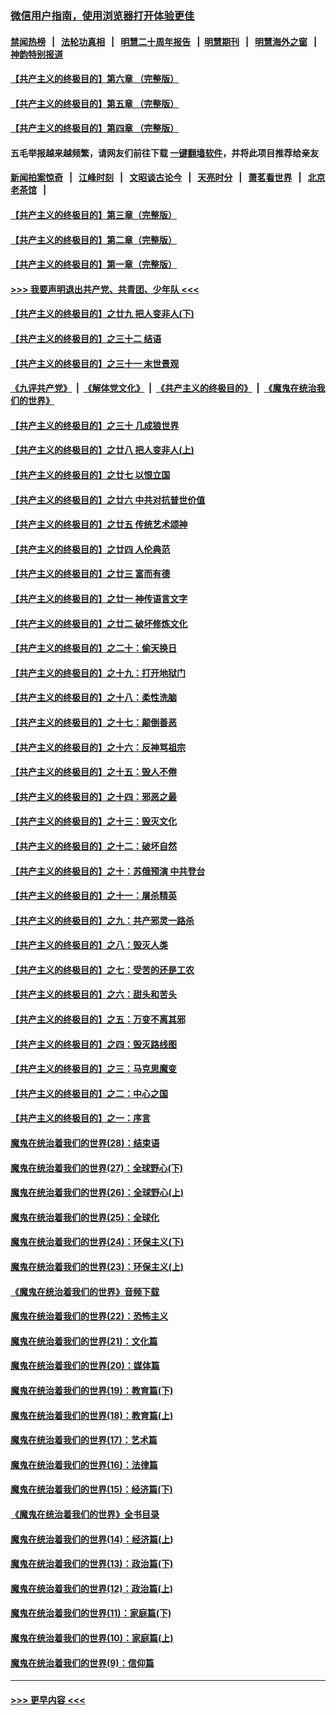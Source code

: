### [微信用户指南，使用浏览器打开体验更佳](https://github.com/gfw-breaker/banned-news1/blob/master/indexes/wechat-guide.md?t=0)
#### [禁闻热榜](热点新闻.md?t=0)  &nbsp;&nbsp;|&nbsp;&nbsp; [法轮功真相](https://github.com/gfw-breaker/truth/blob/master/README.md?t=0) &nbsp;&nbsp;|&nbsp;&nbsp; [明慧二十周年报告](https://github.com/gfw-breaker/mh-reports/blob/master/README.md?t=0) &nbsp;&nbsp;|&nbsp;&nbsp;[明慧期刊](https://github.com/gfw-breaker/mh-qikan) &nbsp;&nbsp;|&nbsp;&nbsp; [明慧海外之窗](https://github.com/gfw-breaker/mh-news/blob/master/README.md?t=0) &nbsp;&nbsp;|&nbsp;&nbsp; [神韵特别报道](https://github.com/gfw-breaker/mh-news/blob/master/shenyun.md?t=0)
#### [【共产主义的终极目的】第六章 （完整版）](../pages/nsc422/n11428913.md?t=02162355) 
#### [【共产主义的终极目的】第五章 （完整版）](../pages/nsc422/n11428912.md?t=02162355) 
#### [【共产主义的终极目的】第四章 （完整版）](../pages/nsc422/n11428907.md?t=02162355) 
#### 五毛举报越来越频繁，请网友们前往下载 [一键翻墙软件](https://github.com/gfw-breaker/ssr-accounts)，并将此项目推荐给亲友
#### [新闻拍案惊奇](https://github.com/gfw-breaker/banned-news1/blob/master/pages/link4.md) &nbsp;&nbsp;|&nbsp;&nbsp; [江峰时刻](https://github.com/gfw-breaker/banned-news1/blob/master/pages/link4.md) &nbsp;&nbsp;|&nbsp;&nbsp; [文昭谈古论今](https://github.com/gfw-breaker/banned-news1/blob/master/pages/link4.md) &nbsp;&nbsp;|&nbsp;&nbsp; [天亮时分](https://github.com/gfw-breaker/banned-news1/blob/master/pages/link4.md) &nbsp;&nbsp;|&nbsp;&nbsp; [萧茗看世界](https://github.com/gfw-breaker/banned-news1/blob/master/pages/link4.md) &nbsp;&nbsp;|&nbsp;&nbsp; [北京老茶馆](https://github.com/gfw-breaker/banned-news1/blob/master/pages/link4.md) &nbsp;&nbsp;|&nbsp;&nbsp; 
#### [【共产主义的终极目的】第三章（完整版）](../pages/nsc422/n11428848.md?t=02162355) 
#### [【共产主义的终极目的】第二章（完整版）](../pages/nsc422/n11428831.md?t=02162355) 
#### [【共产主义的终极目的】第一章（完整版）](../pages/nsc422/n11417651.md?t=02162355) 
#### [>>> 我要声明退出共产党、共青团、少年队 <<<](https://github.com/begood0513/goodnews/blob/master/quit/letter.md) 
#### [【共产主义的终极目的】之廿九 把人变非人(下)](../pages/nsc422/n11344140.md?t=02162355) 
#### [【共产主义的终极目的】之三十二 结语](../pages/nsc422/n11360535.md?t=02162355) 
#### [【共产主义的终极目的】之三十一 末世景观](../pages/nsc422/n11351129.md?t=02162355) 
#### [《九评共产党》](https://github.com/begood0513/9ping.md/blob/master/README.md) &nbsp;|&nbsp; [《解体党文化》](../../../../jtdwh.md/blob/master/README.md)  &nbsp;|&nbsp; [《共产主义的终极目的》](../../../../gczydzjmd.md/blob/master/README.md) &nbsp;|&nbsp; [《魔鬼在统治我们的世界》](../../../../mgztzwmdsj.md/blob/master/README.md) 
#### [【共产主义的终极目的】之三十 几成狼世界](../pages/nsc422/n11348280.md?t=02162355) 
#### [【共产主义的终极目的】之廿八 把人变非人(上)](../pages/nsc422/n11340492.md?t=02162355) 
#### [【共产主义的终极目的】之廿七 以恨立国](../pages/nsc422/n11336944.md?t=02162355) 
#### [【共产主义的终极目的】之廿六 中共对抗普世价值](../pages/nsc422/n11324785.md?t=02162355) 
#### [【共产主义的终极目的】之廿五 传统艺术颂神](../pages/nsc422/n11296396.md?t=02162355) 
#### [【共产主义的终极目的】之廿四 人伦典范](../pages/nsc422/n11296397.md?t=02162355) 
#### [【共产主义的终极目的】之廿三 富而有德](../pages/nsc422/n11283598.md?t=02162355) 
#### [【共产主义的终极目的】之廿一 神传语言文字](../pages/nsc422/n11263265.md?t=02162355) 
#### [【共产主义的终极目的】之廿二 破坏修炼文化](../pages/nsc422/n11245728.md?t=02162355) 
#### [【共产主义的终极目的】之二十：偷天换日](../pages/nsc422/n11238846.md?t=02162355) 
#### [【共产主义的终极目的】之十九：打开地狱门](../pages/nsc422/n11206376.md?t=02162355) 
#### [【共产主义的终极目的】之十八：柔性洗脑](../pages/nsc422/n11199994.md?t=02162355) 
#### [【共产主义的终极目的】之十七：颠倒善恶](../pages/nsc422/n11179782.md?t=02162355) 
#### [【共产主义的终极目的】之十六：反神骂祖宗](../pages/nsc422/n11166798.md?t=02162355) 
#### [【共产主义的终极目的】之十五：毁人不倦](../pages/nsc422/n11166792.md?t=02162355) 
#### [【共产主义的终极目的】之十四：邪恶之最](../pages/nsc422/n11150249.md?t=02162355) 
#### [【共产主义的终极目的】之十三：毁灭文化](../pages/nsc422/n11135227.md?t=02162355) 
#### [【共产主义的终极目的】之十二：破坏自然](../pages/nsc422/n11135214.md?t=02162355) 
#### [【共产主义的终极目的】之十：苏俄预演 中共登台](../pages/nsc422/n11118424.md?t=02162355) 
#### [【共产主义的终极目的】之十一：屠杀精英](../pages/nsc422/n11118442.md?t=02162355) 
#### [【共产主义的终极目的】之九：共产邪灵一路杀](../pages/nsc422/n11114139.md?t=02162355) 
#### [【共产主义的终极目的】之八：毁灭人类](../pages/nsc422/n11108503.md?t=02162355) 
#### [【共产主义的终极目的】之七：受苦的还是工农](../pages/nsc422/n11101809.md?t=02162355) 
#### [【共产主义的终极目的】之六：甜头和苦头](../pages/nsc422/n11096971.md?t=02162355) 
#### [【共产主义的终极目的】之五：万变不离其邪](../pages/nsc422/n11091285.md?t=02162355) 
#### [【共产主义的终极目的】之四：毁灭路线图](../pages/nsc422/n11086284.md?t=02162355) 
#### [【共产主义的终极目的】之三：马克思魔变](../pages/nsc422/n11061941.md?t=02162355) 
#### [【共产主义的终极目的】之二：中心之国](../pages/nsc422/n11047728.md?t=02162355) 
#### [【共产主义的终极目的】之一：序言](../pages/nsc422/n11086077.md?t=02162355) 
#### [魔鬼在统治着我们的世界(28)：结束语](../pages/nsc422/n10936246.md?t=02162355) 
#### [魔鬼在统治着我们的世界(27)：全球野心(下)](../pages/nsc422/n10928319.md?t=02162355) 
#### [魔鬼在统治着我们的世界(26)：全球野心(上)](../pages/nsc422/n10900318.md?t=02162355) 
#### [魔鬼在统治着我们的世界(25)：全球化](../pages/nsc422/n10788205.md?t=02162355) 
#### [魔鬼在统治着我们的世界(24)：环保主义(下)](../pages/nsc422/n10695307.md?t=02162355) 
#### [魔鬼在统治着我们的世界(23)：环保主义(上)](../pages/nsc422/n10688613.md?t=02162355) 
#### [《魔鬼在统治着我们的世界》音频下载](../pages/nsc422/n10635553.md?t=02162355) 
#### [魔鬼在统治着我们的世界(22)：恐怖主义](../pages/nsc422/n10614727.md?t=02162355) 
#### [魔鬼在统治着我们的世界(21)：文化篇](../pages/nsc422/n10597706.md?t=02162355) 
#### [魔鬼在统治着我们的世界(20)：媒体篇](../pages/nsc422/n10586579.md?t=02162355) 
#### [魔鬼在统治着我们的世界(19)：教育篇(下)](../pages/nsc422/n10564808.md?t=02162355) 
#### [魔鬼在统治着我们的世界(18)：教育篇(上)](../pages/nsc422/n10526970.md?t=02162355) 
#### [魔鬼在统治着我们的世界(17)：艺术篇](../pages/nsc422/n10499093.md?t=02162355) 
#### [魔鬼在统治着我们的世界(16)：法律篇](../pages/nsc422/n10485969.md?t=02162355) 
#### [魔鬼在统治着我们的世界(15)：经济篇(下)](../pages/nsc422/n10469975.md?t=02162355) 
#### [《魔鬼在统治着我们的世界》全书目录](../pages/nsc422/n10464261.md?t=02162355) 
#### [魔鬼在统治着我们的世界(14)：经济篇(上)](../pages/nsc422/n10457370.md?t=02162355) 
#### [魔鬼在统治着我们的世界(13)：政治篇(下)](../pages/nsc422/n10448270.md?t=02162355) 
#### [魔鬼在统治着我们的世界(12)：政治篇(上)](../pages/nsc422/n10444576.md?t=02162355) 
#### [魔鬼在统治着我们的世界(11)：家庭篇(下)](../pages/nsc422/n10440961.md?t=02162355) 
#### [魔鬼在统治着我们的世界(10)：家庭篇(上)](../pages/nsc422/n10435448.md?t=02162355) 
#### [魔鬼在统治着我们的世界(9)：信仰篇](../pages/nsc422/n10432159.md?t=02162355) 

----
#### [ >>> 更早内容 <<< ](../indexes/nsc422-earlier.md)
